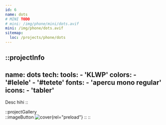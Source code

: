 ```yaml
---
id: 6
name: dots
# MINI TODO
# mini: /img/phone/mini/dots.avif
mini: /img/phone/dots.avif
sitemap:
  loc: /projects/phone/dots
---
```


::projectInfo
---
name: dots
tech: 
    tools:
      - 'KLWP'
    colors:
      - '#lelele'
      - '#tetete'
    fonts:
      - 'apercu mono regular'
    icons:
      - 'tabler'
---
Desc hihi
::

::projectGallery  
  ::imageButton
    ![cover](/img/phone/dots.avif){rel="preload"}
  :: 
::

<!-- 
::projectFeatures
- Authentication with JWT token
- Custom notification & alert
- Interface customization
- Wikipedia API for search and data
- User search and library compare
:: -->

